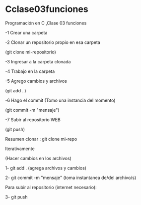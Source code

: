 # Cclase03funciones
Programación en C ,Clase 03  funciones

 -1 Crear una carpeta
  
 -2 Clonar un repositorio propio en esa carpeta 
 
 (git clone mi-repositorio)
 
 -3 Ingresar a la carpeta clonada
 
 -4 Trabajo en la carpeta 
 
 -5 Agrego cambios y archivos

(git add . )
 
 -6 Hago el commit (Tomo una instancia del momento)

 (git commit -m "mensaje")
 
 -7 Subir al repositorio WEB

 (git push)
 



Resumen 
 clonar : git clone mi-repo
 
 Iterativamente 

   (Hacer cambios en los archivos)
   
   1- git add . (agrega archivos y cambios)
   
   2- git commit -m "mensaje" (toma instantanea de/del archivo/s)
   
   Para subir al repositorio (internet necesario):
   
   3- git push
